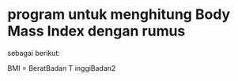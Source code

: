 # program untuk menghitung Body Mass Index dengan rumus
sebagai berikut:

BMI =
BeratBadan
T inggiBadan2
